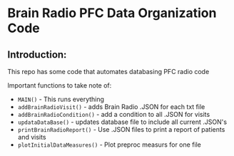 Brain Radio PFC Data Organization Code 
==========================

Introduction: 
-------------

This repo has some code that automates databasing PFC radio code 

Important functions to take note of: 

* `MAIN()` - This runs everything 
* `addBrainRadioVisit()` - adds Brain Radio .JSON for each txt file  
* `addBrainRadioCondition()` - add a condition to all .JSON for visits
* `updataDataBase()` - updates database file to include all current .JSON's
* `printBrainRadioReport()` - Use .JSON files to print a report of patients and visits  
* `plotInitialDataMeasures()` - Plot preproc measurs for one file 